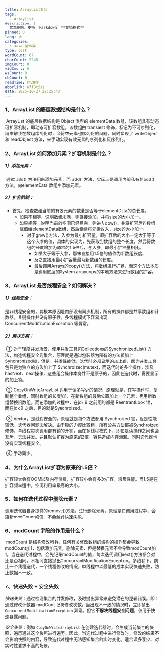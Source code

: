 ```yaml
---
title: ArrayList集合
tags:
  - ArrayList
description: |
  文章缩略，支持 `Markdown` **文档格式**
pinned: 0
lang: zh
categories:
  - Java 基础篇
type: post
wordCount: 67
charCount: 2245
imgCount: 0
vidCount: 0
wsCount: 0
cbCount: 0
readTime: 约30秒
abbrlink: 6ff8c531
date: 2025-10-27 22:25:43
---
```

<!-- toc -->
### 1、ArrayList 的底层数据结构是什么？

​      ArrayList 的底层数据结构是 Object 类型的 elementData 数组，该数组具有动态可扩容机制，即动态可扩容数组。该数组由 transient 修饰，标记为不可序列化，用来解决在数组序列化时，会将空元素也序列化的问题。同时实现了 writeObject 和 readObject 方法，来手动实现有效元素的序列化和反序列化。

### 2、ArrayList 如何添加元素？扩容机制是什么？

#####       1）添加元素：

​            通过 add() 方法用来添加元素，而 add() 方法，实际上是调用内部私有的add() 方法，向elementData 数组中添加元素。

#####       2）扩容机制：

- 首先，检查数组当前的有效元素的数量是否等于elementData的总长度。
    - 如果不相等，说明数组未满，则直接添加，并将size的大小加一。
    - 如果相等，说明当前的空间已经用完，则进入gow()，并将扩容后的数组赋值给elementData数组，然后继续将元素放入，size的大小加一。
        - 对于grow()方法，入参为最小扩容量，即扩容后的大小一定大于等于这个入参的值，具体的实现为，先获取到数组的整个长度，然后将数组的长度增加为原来的1.5倍后，与入参，即最小扩容量相比。
            - 如果大于等于入参，那末直接用1.5倍的值作为新数组长度。
            - 反之直接用最小扩容量最为新数组的长度。
            - 最后调用Arrays的copy()方法，将数组进行扩容，而这个方法本质是调用底层的System.arraycopy的本地方法来进行数组的扩容。

### 3、ArrayList 是否线程安全？如何解决？

#####       1）线程安全：

​           是非线程安全的，其根本原因是内部没有同步机制，所有的操作都是共享数组和计数器，关键操作并没有原子性。多线程模式下容易出现ConcurrentModificationException 等异常。

#####       2）解决方案：

​           ① 对于轻度并发场景，使用并发工具包Collections的SynchronizedList() 方法，构造线程安全的集合，原理就是通过包装器为所有的方法都加上Synchronized锁，但是，并发性能低，迭代时必须显示的加上锁，因为并发工具包只是为独立的方法加上了 Synchroized(mutex)，而迭代时的多个操作，涉及hasNext、next操作，这些组合操作本身并不是原子的，因此在迭代时，需要显示的加上锁。

​           ② CopyOnWriteArrayList 适用于读多写少的情况，原理就是，在写操作时，复制整个数组，同时数组的长度加1，在新数组的最后位置加上一个元素，再用新数组替换旧数组。而在添加的过程中，在jdk 9 之前用的都是 ReentrantLook 锁，而在jdk 9 之后，用的就是Synchroized。

​           ③ Vector，是线程安全的，原理就是每个方法都用 Synchroized 锁，但是性能较低，迭代器问题未解决。由于锁的力度比较粗，所有公共方法都被Synchroized 修饰，单线程每次调用都有锁的开销，而在多线程模式下，即使是读操作之间也会互斥，无法并发。并且默认扩容为原来的2倍，容易造成内存泄漏。同时迭代器也没有实现线程安全。

​           ④ 手动同步。

### 4、为什么ArrayList扩容为原来的1.5倍？

​      扩容较大会有OOM以及内存浪费，扩容较小会有多次扩容，浪费性能。而1.5是在扩容频率适中，空间利用率最高的大小。

### 5、如何在迭代过程中删除元素？

​      调用迭代器自身提供的remove()方法，进行删除元素，原理是在调用过程中，会更新modCount的值，不会触发快速失败。

### 6、modCount 字段的作用是什么？

​      modCount 是结构修改哨兵，任何有关修改数组的结构的操作都会导致modCount加1，包括添加元素，删除元素，但是替换元素不会导致modCount加1。当在迭代过程中，会先记录modCount的值，每次迭代调用next()方法都会对比是否相同，不相同直接抛出ConcurrantModificationException。多线程下，防止一个线程迭代，一个线程修改的情况，单线程中以最低的成本实现快速失败，防止数据不一致。

### 7、快速失败 + 安全失败

​    *快速失败*：通过检测集合的并发修改，及时抛出异常来避免潜在的逻辑错误。即：通过修改计数器 modCont 记录修改次数，当出现不一致的情况时，立即抛出 `ConcurrentModificationException` 异常。但它**不解决线程安全问题**，仅用于快速暴露问题。

*安全失败*：例如 `CopyOnWriteArrayList` 在创建迭代器时，会生成当前集合的快照，遍历通过这个快照进行遍历。因此，当迭代过程中进行修改时，修改的结果不会影响快照的内容，导致迭代过程中无法感知集合的实时变化。适合读多写少、对实时性要求不高的场景。